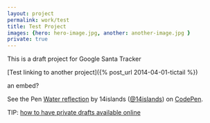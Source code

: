 ```yaml
---
layout: project
permalink: work/test
title: Test Project
images: {hero: hero-image.jpg, another: another-image.jpg }
private: true
---
```


This is a draft project for Google Santa Tracker

[Test linking to another project]({% post_url 2014-04-01-tictail %})


an embed?

<p data-height="268" data-theme-id="6678" data-slug-hash="kHIgF" data-default-tab="result" class='codepen'>See the Pen <a href='http://codepen.io/14islands/pen/kHIgF/'>Water reflection</a> by 14islands (<a href='http://codepen.io/14islands'>@14islands</a>) on <a href='http://codepen.io'>CodePen</a>.</p>
<script async src="//codepen.io/assets/embed/ei.js"></script>


TIP: [how to have private drafts available online](http://stackoverflow.com/questions/22065003/in-jekyll-wants-to-skip-private-posts-to-be-rendered-while-listing-all-posts)
